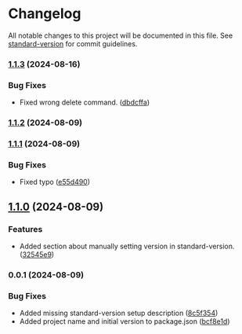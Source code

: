 # Changelog

All notable changes to this project will be documented in this file. See [standard-version](https://github.com/conventional-changelog/standard-version) for commit guidelines.

### [1.1.3](https://gitlab.com/el-fly/gitcommands/compare/v1.1.2...v1.1.3) (2024-08-16)


### Bug Fixes

* Fixed wrong delete command. ([dbdcffa](https://gitlab.com/el-fly/gitcommands/commit/dbdcffa7ed665fddbf729c663edfa1e57535201d))

### [1.1.2](https://gitlab.com/el-fly/gitcommands/compare/v1.1.1...v1.1.2) (2024-08-09)

### [1.1.1](https://gitlab.com/el-fly/gitcommands/compare/v1.1.0...v1.1.1) (2024-08-09)


### Bug Fixes

* Fixed typo ([e55d490](https://gitlab.com/el-fly/gitcommands/commit/e55d4903fe856ee1b781ea656fa193dfdaada6b6))

## [1.1.0](https://gitlab.com/el-fly/gitcommands/compare/v1.0.0...v1.1.0) (2024-08-09)


### Features

* Added section about manually setting version in standard-version. ([32545e9](https://gitlab.com/el-fly/gitcommands/commit/32545e946491195e7ed7c35b52b5cb6a4bebe312))

### 0.0.1 (2024-08-09)


### Bug Fixes

* Added missing standard-version setup description ([8c5f354](https://gitlab.com/el-fly/gitcommands/commit/8c5f35406ee54e385213ca34b10af537bb1b9a6c))
* Added project name and initial version to package.json ([bcf8e1d](https://gitlab.com/el-fly/gitcommands/commit/bcf8e1dda3bc652e3caaa03ac242080f5e3ac357))
